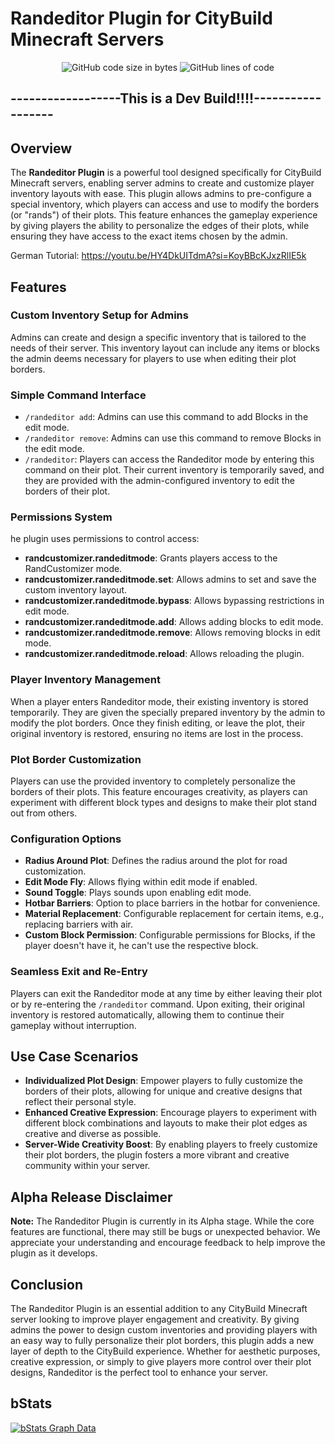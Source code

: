 # Randeditor Plugin for CityBuild Minecraft Servers


<div align="center">
  <img src="https://img.shields.io/github/languages/code-size/Terrocraft/Randeditor" alt="GitHub code size in bytes"/>                     <img src="https://img.shields.io/endpoint?url=https://ghloc.vercel.app/api/Terrocraft/Randeditor/badge?filter=.java$&label=lines%20of%20code&color=blue" alt="GitHub lines of code"/>
</div>

## ------------------This is a Dev Build!!!!------------------

## Overview
The **Randeditor Plugin** is a powerful tool designed specifically for CityBuild Minecraft servers, enabling server admins to create and customize player inventory layouts with ease. This plugin allows admins to pre-configure a special inventory, which players can access and use to modify the borders (or "rands") of their plots. This feature enhances the gameplay experience by giving players the ability to personalize the edges of their plots, while ensuring they have access to the exact items chosen by the admin.

German Tutorial:
https://youtu.be/HY4DkUITdmA?si=KoyBBcKJxzRlIE5k
## Features

### Custom Inventory Setup for Admins
Admins can create and design a specific inventory that is tailored to the needs of their server. This inventory layout can include any items or blocks the admin deems necessary for players to use when editing their plot borders.

### Simple Command Interface
<ul>
  <li>
    <code>/randeditor add</code>: Admins can use this command to add Blocks in the edit mode.
  </li>
    <li>
    <code>/randeditor remove</code>: Admins can use this command to remove Blocks in the edit mode.
  </li>
  <li>
    <code>/randeditor</code>: Players can access the Randeditor mode by entering this command on their plot. Their current inventory is temporarily saved, and they are provided with the admin-configured inventory to edit the borders of their plot.
  </li>
</ul>

### Permissions System
he plugin uses permissions to control access:
<ul> <li> <strong>randcustomizer.randeditmode</strong>: Grants players access to the RandCustomizer mode. </li> <li> <strong>randcustomizer.randeditmode.set</strong>: Allows admins to set and save the custom inventory layout. </li> <li> <strong>randcustomizer.randeditmode.bypass</strong>: Allows bypassing restrictions in edit mode. </li> <li> <strong>randcustomizer.randeditmode.add</strong>: Allows adding blocks to edit mode. </li> <li> <strong>randcustomizer.randeditmode.remove</strong>: Allows removing blocks in edit mode. </li> <li> <strong>randcustomizer.randeditmode.reload</strong>: Allows reloading the plugin. </li> </ul>

### Player Inventory Management
When a player enters Randeditor mode, their existing inventory is stored temporarily. They are given the specially prepared inventory by the admin to modify the plot borders. Once they finish editing, or leave the plot, their original inventory is restored, ensuring no items are lost in the process.

### Plot Border Customization
Players can use the provided inventory to completely personalize the borders of their plots. This feature encourages creativity, as players can experiment with different block types and designs to make their plot stand out from others.

### Configuration Options
- **Radius Around Plot**: Defines the radius around the plot for road customization.
- **Edit Mode Fly**: Allows flying within edit mode if enabled.
- **Sound Toggle**: Plays sounds upon enabling edit mode.
- **Hotbar Barriers**: Option to place barriers in the hotbar for convenience.
- **Material Replacement**: Configurable replacement for certain items, e.g., replacing barriers with air.
- **Custom Block Permission**: Configurable permissions for Blocks, if the player doesn't have it, he can't use the respective block.

### Seamless Exit and Re-Entry
Players can exit the Randeditor mode at any time by either leaving their plot or by re-entering the <code>/randeditor</code> command. Upon exiting, their original inventory is restored automatically, allowing them to continue their gameplay without interruption.

## Use Case Scenarios
<ul>
  <li>
    <strong>Individualized Plot Design</strong>: Empower players to fully customize the borders of their plots, allowing for unique and creative designs that reflect their personal style.
  </li>
  <li>
    <strong>Enhanced Creative Expression</strong>: Encourage players to experiment with different block combinations and layouts to make their plot edges as creative and diverse as possible.
  </li>
  <li>
    <strong>Server-Wide Creativity Boost</strong>: By enabling players to freely customize their plot borders, the plugin fosters a more vibrant and creative community within your server.
  </li>
</ul>

## Alpha Release Disclaimer
<p>
  <strong>Note:</strong> The Randeditor Plugin is currently in its Alpha stage. While the core features are functional, there may still be bugs or unexpected behavior. We appreciate your understanding and encourage feedback to help improve the plugin as it develops.
</p>

## Conclusion
The Randeditor Plugin is an essential addition to any CityBuild Minecraft server looking to improve player engagement and creativity. By giving admins the power to design custom inventories and providing players with an easy way to fully personalize their plot borders, this plugin adds a new layer of depth to the CityBuild experience. Whether for aesthetic purposes, creative expression, or simply to give players more control over their plot designs, Randeditor is the perfect tool to enhance your server.

## bStats
[![bStats Graph Data](https://bstats.org/signatures/bukkit/RandCustomizer.svg)](https://bstats.org/plugin/bukkit/RandCustomizer)
